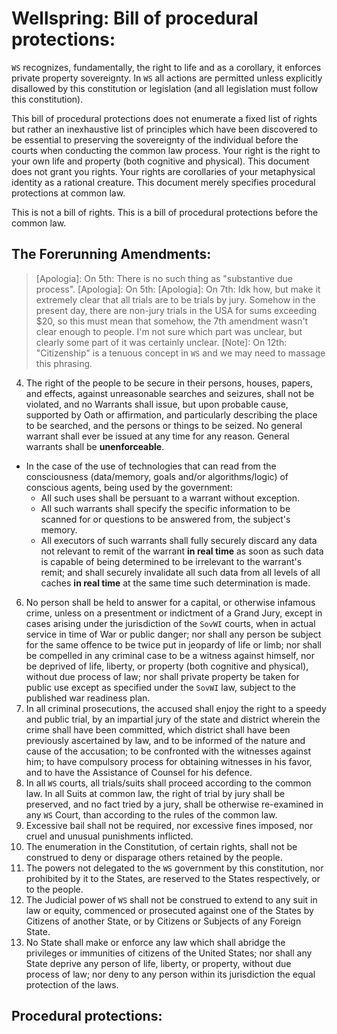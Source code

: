 # Wellspring: Bill of procedural protections:

`WS` recognizes, fundamentally, the right to life and as a corollary, it enforces private property sovereignty. In `WS` all actions are permitted unless explicitly disallowed by this constitution or legislation (and all legislation must follow this constitution).

This bill of procedural protections does not enumerate a fixed list of rights but rather an inexhaustive list of principles which have been discovered to be essential to preserving the sovereignty of the individual before the courts when conducting the common law process. Your right is the right to your own life and property (both cognitive and physical). This document does not grant you rights. Your rights are corollaries of your metaphysical identity as a rational creature. This document merely specifies procedural protections at common law.

This is not a bill of rights. This is a bill of procedural protections before the common law.

## The Forerunning Amendments:

>[Apologia]: On 5th: There is no such thing as "substantive due process".
>[Apologia]: On 5th: 
>[Apologia]: On 7th: Idk how, but make it extremely clear that all trials are to be trials by jury. Somehow in the present day, there are non-jury trials in the USA for sums exceeding $20, so this must mean that somehow, the 7th amendment wasn't clear enough to people. I'm not sure which part was unclear, but clearly some part of it was certainly unclear.
>[Note]: On 12th: "Citizenship" is a tenuous concept in `WS` and we may need to massage this phrasing.

4. The right of the people to be secure in their persons, houses, papers, and effects, against unreasonable searches and seizures, shall not be violated, and no Warrants shall issue, but upon probable cause, supported by Oath or affirmation, and particularly describing the place to be searched, and the persons or things to be seized. No general warrant shall ever be issued at any time for any reason. General warrants shall be **unenforceable**.
  - In the case of the use of technologies that can read from the consciousness (data/memory, goals and/or algorithms/logic) of conscious agents, being used by the government:
    - All such uses shall be persuant to a warrant without exception.
    - All such warrants shall specify the specific information to be scanned for or questions to be answered from, the subject's memory.
    - All executors of such warrants shall fully securely discard any data not relevant to remit of the warrant **in real time** as soon as such data is capable of being determined to be irrelevant to the warrant's remit; and shall securely invalidate all such data from all levels of all caches **in real time** at the same time such determination is made.
6. No person shall be held to answer for a capital, or otherwise infamous crime, unless on a presentment or indictment of a Grand Jury, except in cases arising under the jurisdiction of the `SovWI` courts, when in actual service in time of War or public danger; nor shall any person be subject for the same offence to be twice put in jeopardy of life or limb; nor shall be compelled in any criminal case to be a witness against himself, nor be deprived of life, liberty, or property (both cognitive and physical), without due process of law; nor shall private property be taken for public use except as specified under the `SovWI` law, subject to the published war readiness plan.
7. In all criminal prosecutions, the accused shall enjoy the right to a speedy and public trial, by an impartial jury of the state and district wherein the crime shall have been committed, which district shall have been previously ascertained by law, and to be informed of the nature and cause of the accusation; to be confronted with the witnesses against him; to have compulsory process for obtaining witnesses in his favor, and to have the Assistance of Counsel for his defence.
8. In all `WS` courts, all trials/suits shall proceed according to the common law. In all Suits at common law, the right of trial by jury shall be preserved, and no fact tried by a jury, shall be otherwise re-examined in any `WS` Court, than according to the rules of the common law.
9. Excessive bail shall not be required, nor excessive fines imposed, nor cruel and unusual punishments inflicted.
10. The enumeration in the Constitution, of certain rights, shall not be construed to deny or disparage others retained by the people.
11. The powers not delegated to the `WS` government by this constitution, nor prohibited by it to the States, are reserved to the States respectively, or to the people.
12. The Judicial power of `WS` shall not be construed to extend to any suit in law or equity, commenced or prosecuted against one of the States by Citizens of another State, or by Citizens or Subjects of any Foreign State.
14. No State shall make or enforce any law which shall abridge the privileges or immunities of citizens of the United States; nor shall any State deprive any person of life, liberty, or property, without due process of law; nor deny to any person within its jurisdiction the equal protection of the laws.

## Procedural protections:
